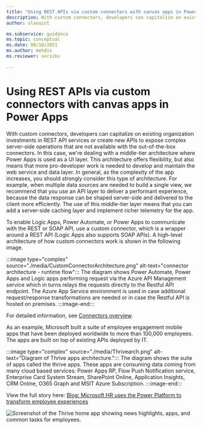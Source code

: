 ```yaml
---
title: "Using REST APIs via custom connectors with canvas apps in Power Apps  | Microsoft Docs"
description: With custom connectors, developers can capitalize on existing investments in REST API services or create new APIs to expose complex server-side operations not available with out-of-the-box connectors.
author: slaouist

ms.subservice: guidance
ms.topic: conceptual
ms.date: 08/10/2021
ms.author: mehdis
ms.reviewer: sericks 
  
---
```

# Using REST APIs via custom connectors with canvas apps in Power Apps

With custom connectors, developers can capitalize on existing organization investments in REST API services or create new APIs to expose complex server-side operations that are not available with the out-of-the-box connectors. In this case, we're dealing with a middle-tier architecture where Power Apps is used as a UI layer. This architecture offers flexibility, but also means that more pro-developer work is needed to develop and maintain the web service and data layer. In general, as the complexity of the app increases, you should strongly consider this type of architecture. For example, when multiple data sources are needed to build a single view, we recommend that you use an API layer to deliver a performant experience, because the data response can be shaped server-side and delivered to the client more efficiently. The use of this middle-tier layer means that you can add a server-side caching layer and implement richer telemetry for the app. 

To enable Logic Apps, Power Automate, or Power Apps to communicate with the REST or SOAP API, use a custom connector, which is a wrapper around a REST API (Logic Apps also supports SOAP APIs). A high-level architecture of how custom connectors work is shown in the following image.

:::image type="complex" source="./media/CustomConnectorArchitecture.png" alt-text="connector architecture - runtime flow":::
The diagram shows Power Automate, Power Apps and Logic apps performing request via the Azure API Management service which in turns relays the requests directly to the Restful API endpoint. The Azure App Service environment is used in case  additional request/response transformations are needed or in case the Restful API is hosted on premises.
:::image-end:::


For detailed information, see [Connectors overview](/connectors/connectors).

As an example, Microsoft built a suite of employee engagement mobile apps that have been deployed worldwide to more than 100,000 employees. The apps are built on top of existing APIs deployed by IT.

:::image type="complex" source="./media/Thrivearch.png" alt-text="Diagram of Thrive apps architecture.":::
 The diagram shows the suite of apps called the thrive apps. These apps are consuming data coming from many cloud based services: Power Apps RP, Flow Push Notification service, Enterprise Card System Stream, SharePoint Online, Application Insights, CRM Online, O365 Graph and MSIT Azure Subscription.
:::image-end:::

View the full story here: [Blog: Microsoft HR uses the Power Platform to transform employee experiences](https://powerapps.microsoft.com/blog/microsoft-thrive/)


![Screenshot of the Thrive home app showing news highlights, apps, and common tasks for employees.](./media/thrive.png)
